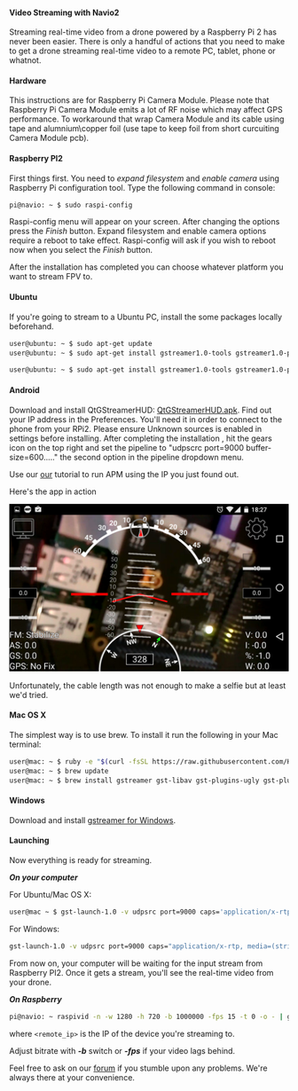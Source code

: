 #### Video Streaming with Navio2

Streaming real-time video from a drone powered by a Raspberry Pi 2 has never been easier.  There is only a handful of actions that you need to make to get a drone streaming real-time video to a remote PC, tablet, phone or whatnot.

#### Hardware

This instructions are for Raspberry Pi Camera Module.
Please note that Raspberry Pi Camera Module emits a lot of RF noise which may affect GPS performance. To workaround that wrap Camera Module and its cable using tape and alumnium\copper foil (use tape to keep foil from short curcuiting Camera Module pcb).

#### Raspberry PI2

First things first. You need to _expand filesystem_ and _enable camera_ using Raspberry Pi configuration tool. Type the following command in console:
```bash
pi@navio: ~ $ sudo raspi-config
```  
Raspi-config menu will appear on your screen. After changing the options press the *Finish* button. Expand filesystem and enable camera options require a reboot to take effect. Raspi-config will ask if you wish to reboot now when you select the *Finish* button.

After the installation has completed you can choose whatever platform you want to stream FPV to.

#### Ubuntu

If you're going to stream to a Ubuntu PC, install the some packages locally beforehand.
```bash
user@ubuntu: ~ $ sudo apt-get update
user@ubuntu: ~ $ sudo apt-get install gstreamer1.0-tools gstreamer1.0-plugins-good gstreamer1.0-plugins-bad
```

```bash
user@ubuntu: ~ $ sudo apt-get install gstreamer1.0-tools gstreamer1.0-plugins-good gstreamer1.0-plugins-bad
```

#### Android

Download and install QtGStreamerHUD:
[QtGStreamerHUD.apk](https://files.emlid.com/QtGStreamerHUD.apk). Find out your IP address in the Preferences. You'll need it in order to connect to the phone from your RPi2. Please ensure Unknown sources is enabled in settings before installing. After completing the installation , hit the gears icon on the top right and set the pipeline to "udpscrc port=9000 buffer-size=600....." the second option in the pipeline dropdown menu.

Use our [our](http://docs.emlid.com/Navio-APM/installation-and-running/) tutorial to run APM using the IP you just found out.

Here's the app in action

![selfie](img/gstreamer-selfie.jpg)

Unfortunately, the cable length was not enough to make a selfie but at least we'd tried.

#### Mac OS X

The simplest way is to use brew. To install it run the following in your Mac terminal:

```bash
user@mac: ~ $ ruby -e "$(curl -fsSL https://raw.githubusercontent.com/Homebrew/install/master/install)"
user@mac: ~ $ brew update
user@mac: ~ $ brew install gstreamer gst-libav gst-plugins-ugly gst-plugins-base gst-plugins-bad gst-plugins-good
```

#### Windows

Download and install [gstreamer for Windows](http://gstreamer.freedesktop.org/data/pkg/windows/1.4.5/gstreamer-1.0-x86_64-1.4.5.msi).

#### Launching

Now everything is ready for streaming.

***On your computer***

For Ubuntu/Mac OS X:
```bash
user@mac ~ $ gst-launch-1.0 -v udpsrc port=9000 caps='application/x-rtp, media=(string)video, clock-rate=(int)90000, encoding-name=(string)H264' ! rtph264depay ! avdec_h264 ! videoconvert ! autovideosink sync=f
```
For Windows:

```bash
gst-launch-1.0 -v udpsrc port=9000 caps="application/x-rtp, media=(string)video, clock-rate=(int)90000, encoding-name=(string)H264" ! rtph264depay ! avdec_h264 ! videoconvert ! autovideosink sync=f
```
From now on, your computer will be waiting for the input stream from Raspberry PI2. Once it gets a stream, you'll see the real-time video from your drone.

***On Raspberry***

```bash
pi@navio: ~ raspivid -n -w 1280 -h 720 -b 1000000 -fps 15 -t 0 -o - | gst-launch-1.0 -v fdsrc ! h264parse ! rtph264pay config-interval=10 pt=96 ! udpsink host=<remote_ip> port=9000
```
where ```<remote_ip>``` is the IP of the device you're streaming to.

Adjust bitrate with ***-b*** switch or ***-fps*** if your video lags behind.

Feel free to ask on our [forum](http://community.emlid.com) if you stumble upon any problems. We're always there at your convenience.  
